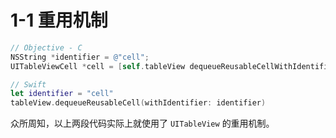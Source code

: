# 1-1 重用机制

```objectivec
// Objective - C
NSString *identifier = @"cell";
UITableViewCell *cell = [self.tableView dequeueReusableCellWithIdentifier: identifier];
```

```swift
// Swift
let identifier = "cell"
tableView.dequeueReusableCell(withIdentifier: identifier)
```

众所周知，以上两段代码实际上就使用了 `UITableView` 的重用机制。


